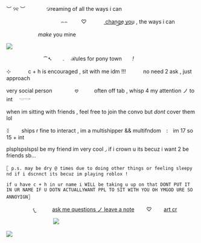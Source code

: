 ︶ ୨୧ ︶　　　　𝒟reaming of all the ways i can 

　　　　　　　　　　   ⌢⌢       　 　♡  　 　　c͟h͟a͟n͟g͟e͟ y͟o͟u͟ , the ways i can 
      
　　　　　　*make* you mine

![](https://files.catbox.moe/9y3jkn.png)

　　　　　　　⁀➴　　.　 ℛules for pony town　　*!*　　

⊹ 　　　c + h is encouraged , sit with me idm !!!　　  　no need 2 ask , just approach 

very social person 　　　　𖹭　　　often off tab , whisp 4 my attention ノ to int　 𓎟𓎡 

when im sitting with friends , feel free to join the convo but *dont* cover them lol

ᛝ 　　ships r fine to interact , im a multishipper && multifndom　:　im 17 so 15 + int

plsplspslspsl be my friend im very cool ◞  if i crown u its becuz i want 2 be friends sb...

`𓊈 p.s. may be dry @ times due to doing other things or feeling sleepy nd if i dscnnct its becuz im playing roblox !` 

`if u have c + h in ur name i WILL be taking u up on that DONT PUT IT IN UR NAME IF U DOTN ACTUALLYWANT PPL TO SIT WITH YOU OH YMGOD URE SO ANNOYIGN𓊉`



　　　　　𐔌　　　[ask me questions ノ leave a note](https://neospring.org/@luvfawn)　　 ♡　　 [art cr](https://x.com/l17168254)
       
　　　 　　　 　　 ![](https://komarev.com/ghpvc/?username=luvfawn&label=ℬambi++visits+ꕀ+++&color=B06C65)

![](https://files.catbox.moe/ytopi7.png)
